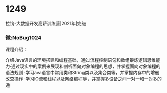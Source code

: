 # 1249
拉钩-大数据开发高薪训练营|2021年|完结
### 微:NoBug1024 


课程介绍：

介绍Java语言的环境搭建和编程基础，通过流程控制语句和数组锻炼逻辑思维能力·通过现实中的案例来展现和剖析面向对象编程的思想，并掌握面向对象编程的语法规则
·学习ava语言中常用类和String类以及集合类等，并掌握内存中的增删改查操作
·学习lO流和线程以及网络编程等，并掌握多设备之间一对一和一对多的通
